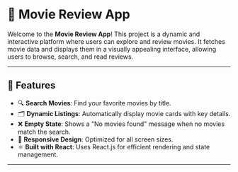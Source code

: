 # 🎥 Movie Review App

Welcome to the **Movie Review App**! This project is a dynamic and interactive platform where users can explore and review movies. It fetches movie data and displays them in a visually appealing interface, allowing users to browse, search, and read reviews.

---

## 🚀 Features

- 🔍 **Search Movies**: Find your favorite movies by title.
- 🗂️ **Dynamic Listings**: Automatically display movie cards with key details.
- ❌ **Empty State**: Shows a "No movies found" message when no movies match the search.
- 🎨 **Responsive Design**: Optimized for all screen sizes.
- ⚛️ **Built with React**: Uses React.js for efficient rendering and state management.

---
